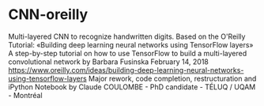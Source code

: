 # CNN-oreilly
Multi-layered CNN to recognize handwritten digits. Based on the O'Reilly Tutorial: «Building deep learning neural networks using TensorFlow layers» 
A step-by-step tutorial on how to use TensorFlow to build a multi-layered convolutional network by Barbara Fusinska 
February 14, 2018 https://www.oreilly.com/ideas/building-deep-learning-neural-networks-using-tensorflow-layers 
Major rework, code completion, restructuration and iPython Notebook by Claude COULOMBE - PhD candidate - TÉLUQ / UQAM - Montréal
